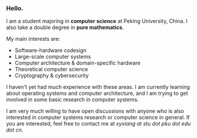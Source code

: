 ### Hello.

I am a student majoring in **computer science** at Peking University, China. I also take a double degree in **pure mathematics**.

My main interests are:

+ Software-hardware codesign
+ Large-scale computer systems
+ Computer architecture & domain-specific hardware
+ Theoretical computer science
+ Cryptography & cybersecurity

I haven't yet had much experience with these areas. I am currently learning about operating systems and computer architecture, and I am trying to get involved in some basic research in computer systems.

I am very much willing to have open discussions with anyone who is also interested in computer systems research or computer science in general. If you are interested, feel free to contact me at *xyxiang at stu dot pku dot edu dot cn*.
